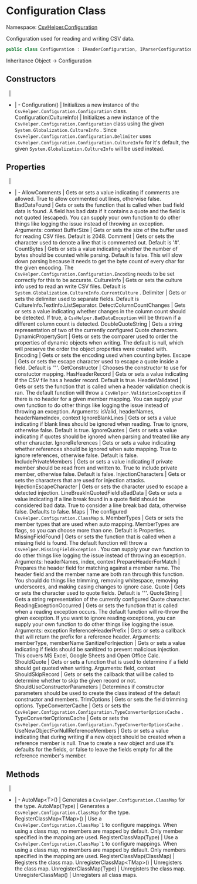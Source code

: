 # Configuration Class

Namespace: [CsvHelper.Configuration](/api/CsvHelper.Configuration)

Configuration used for reading and writing CSV data.

```cs
public class Configuration : IReaderConfiguration, IParserConfiguration, IWriterConfiguration, ISerializerConfiguration
```

Inheritance Object -> Configuration

## Constructors
&nbsp; | &nbsp;
- | -
Configuration() | Initializes a new instance of the ``CsvHelper.Configuration.Configuration`` class.
Configuration(CultureInfo) | Initializes a new instance of the ``CsvHelper.Configuration.Configuration`` class using the given ``System.Globalization.CultureInfo`` . Since ``CsvHelper.Configuration.Configuration.Delimiter`` uses ``CsvHelper.Configuration.Configuration.CultureInfo`` for it's default, the given ``System.Globalization.CultureInfo`` will be used instead.

## Properties
&nbsp; | &nbsp;
- | -
AllowComments | Gets or sets a value indicating if comments are allowed. True to allow commented out lines, otherwise false.
BadDataFound | Gets or sets the function that is called when bad field data is found. A field has bad data if it contains a quote and the field is not quoted (escaped). You can supply your own function to do other things like logging the issue instead of throwing an exception. Arguments: context
BufferSize | Gets or sets the size of the buffer used for reading CSV files. Default is 2048.
Comment | Gets or sets the character used to denote a line that is commented out. Default is '#'.
CountBytes | Gets or sets a value indicating whether the number of bytes should be counted while parsing. Default is false. This will slow down parsing because it needs to get the byte count of every char for the given encoding. The ``CsvHelper.Configuration.Configuration.Encoding`` needs to be set correctly for this to be accurate.
CultureInfo | Gets or sets the culture info used to read an write CSV files. Default is ``System.Globalization.CultureInfo.CurrentCulture`` .
Delimiter | Gets or sets the delimiter used to separate fields. Default is CultureInfo.TextInfo.ListSeparator.
DetectColumnCountChanges | Gets or sets a value indicating whether changes in the column count should be detected. If true, a ``CsvHelper.BadDataException`` will be thrown if a different column count is detected.
DoubleQuoteString | Gets a string representation of two of the currently configured Quote characters.
DynamicPropertySort | Gets or sets the comparer used to order the properties of dynamic objects when writing. The default is null, which will preserve the order the object properties were created with.
Encoding | Gets or sets the encoding used when counting bytes.
Escape | Gets or sets the escape character used to escape a quote inside a field. Default is '"'.
GetConstructor | Chooses the constructor to use for constuctor mapping.
HasHeaderRecord | Gets or sets a value indicating if the CSV file has a header record. Default is true.
HeaderValidated | Gets or sets the function that is called when a header validation check is ran. The default function will throw a ``CsvHelper.ValidationException`` if there is no header for a given member mapping. You can supply your own function to do other things like logging the issue instead of throwing an exception. Arguments: isValid, headerNames, headerNameIndex, context
IgnoreBlankLines | Gets or sets a value indicating if blank lines should be ignored when reading. True to ignore, otherwise false. Default is true.
IgnoreQuotes | Gets or sets a value indicating if quotes should be ignored when parsing and treated like any other character.
IgnoreReferences | Gets or sets a value indicating whether references should be ignored when auto mapping. True to ignore references, otherwise false. Default is false.
IncludePrivateMembers | Gets or sets a value indicating if private member should be read from and written to. True to include private member, otherwise false. Default is false.
InjectionCharacters | Gets or sets the characters that are used for injection attacks.
InjectionEscapeCharacter | Gets or sets the character used to escape a detected injection.
LineBreakInQuotedFieldIsBadData | Gets or sets a value indicating if a line break found in a quote field should be considered bad data. True to consider a line break bad data, otherwise false. Defaults to false.
Maps | The configured ``CsvHelper.Configuration.ClassMap`` s.
MemberTypes | Gets or sets the member types that are used when auto mapping. MemberTypes are flags, so you can choose more than one. Default is Properties.
MissingFieldFound | Gets or sets the function that is called when a missing field is found. The default function will throw a ``CsvHelper.MissingFieldException`` . You can supply your own function to do other things like logging the issue instead of throwing an exception. Arguments: headerNames, index, context
PrepareHeaderForMatch | Prepares the header field for matching against a member name. The header field and the member name are both ran through this function. You should do things like trimming, removing whitespace, removing underscores, and making casing changes to ignore case.
Quote | Gets or sets the character used to quote fields. Default is '"'.
QuoteString | Gets a string representation of the currently configured Quote character.
ReadingExceptionOccurred | Gets or sets the function that is called when a reading exception occurs. The default function will re-throw the given exception. If you want to ignore reading exceptions, you can supply your own function to do other things like logging the issue. Arguments: exception
ReferenceHeaderPrefix | Gets or sets a callback that will return the prefix for a reference header. Arguments: memberType, memberName
SanitizeForInjection | Gets or sets a value indicating if fields should be sanitized to prevent malicious injection. This covers MS Excel, Google Sheets and Open Office Calc.
ShouldQuote | Gets or sets a function that is used to determine if a field should get quoted when writing. Arguments: field, context
ShouldSkipRecord | Gets or sets the callback that will be called to determine whether to skip the given record or not.
ShouldUseConstructorParameters | Determines if constructor parameters should be used to create the class instead of the default constructor and members.
TrimOptions | Gets or sets the field trimming options.
TypeConverterCache | Gets or sets the ``CsvHelper.Configuration.Configuration.TypeConverterOptionsCache`` .
TypeConverterOptionsCache | Gets or sets the ``CsvHelper.Configuration.Configuration.TypeConverterOptionsCache`` .
UseNewObjectForNullReferenceMembers | Gets or sets a value indicating that during writing if a new object should be created when a reference member is null. True to create a new object and use it's defaults for the fields, or false to leave the fields empty for all the reference member's member.

## Methods
&nbsp; | &nbsp;
- | -
AutoMap&lt;T&gt;() | Generates a ``CsvHelper.Configuration.ClassMap`` for the type.
AutoMap(Type) | Generates a ``CsvHelper.Configuration.ClassMap`` for the type.
RegisterClassMap&lt;TMap&gt;() | Use a ``CsvHelper.Configuration.ClassMap`1`` to configure mappings. When using a class map, no members are mapped by default. Only member specified in the mapping are used.
RegisterClassMap(Type) | Use a ``CsvHelper.Configuration.ClassMap`1`` to configure mappings. When using a class map, no members are mapped by default. Only members specified in the mapping are used.
RegisterClassMap(ClassMap) | Registers the class map.
UnregisterClassMap&lt;TMap&gt;() | Unregisters the class map.
UnregisterClassMap(Type) | Unregisters the class map.
UnregisterClassMap() | Unregisters all class maps.

